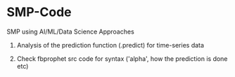 # SMP-Code
SMP using AI/ML/Data Science Approaches

1. Analysis of the prediction function (.predict) for time-series data

2. Check fbprophet src code for syntax ('alpha', how the prediction is done etc)

